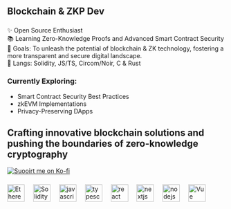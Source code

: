 <h2 align="left"> Blockchain & ZKP Dev </h2>

###

<p align="left">✨ Open Source Enthusiast <br>📚 Learning Zero-Knowledge Proofs and Advanced Smart Contract Security <br>🎯 Goals: To unleash the potential of blockchain & ZK technology, fostering a more transparent and secure digital landscape.<br>🧠 Langs: Solidity, JS/TS, Circom/Noir, C & Rust <br>

### Currently Exploring:
- Smart Contract Security Best Practices
- zkEVM Implementations
- Privacy-Preserving DApps

###

<h2 align="left"> Crafting innovative blockchain solutions and pushing the boundaries of zero-knowledge cryptography </h2>

[![Suooirt me on Ko-fi](https://www.vectorlogo.zone/logos/ko-fi/ko-fi-ar21.svg)](https://ko-fi.com/absattar)

###

<div align="left">
  <img src="https://www.svgrepo.com/show/428658/ethereum-crypto-cryptocurrency-2.svg" height="40" alt="Ethereum logo" />
  <img width="12" />
  <img src="https://www.svgrepo.com/show/374088/solidity.svg" height="40" alt="Solidity logo" />
  <img width="12" />
  <img src="https://cdn.jsdelivr.net/gh/devicons/devicon/icons/javascript/javascript-original.svg" height="40" alt="javascript logo"  />
  <img width="12" />
  <img src="https://cdn.jsdelivr.net/gh/devicons/devicon/icons/typescript/typescript-original.svg" height="40" alt="typescript logo"  />
  <img width="12" />
  <img src="https://cdn.jsdelivr.net/gh/devicons/devicon/icons/react/react-original.svg" height="40" alt="react logo"  />
  <img width="12" />
  <img src="https://cdn.jsdelivr.net/gh/devicons/devicon/icons/nextjs/nextjs-original.svg" height="40" alt="nextjs logo"  />
  <img width="12" />
  <img src="https://cdn.jsdelivr.net/gh/devicons/devicon/icons/nodejs/nodejs-original.svg" height="40" alt="nodejs logo"  />
  <img width="12" />
  <img src="https://cdn.jsdelivr.net/gh/devicons/devicon@latest/icons/vuejs/vuejs-original.svg" height="40" alt="Vue logo"  />
  <img width="12" />  
</div>

###
